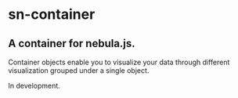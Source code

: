 # sn-container

## A container for nebula.js.

Container objects enable you to visualize your data through different visualization grouped under a single object.

In development.
